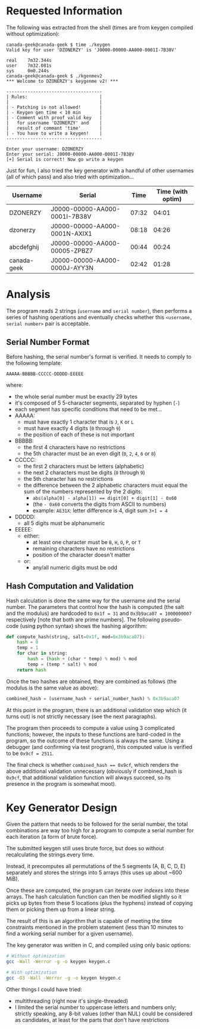 # Requested Information

The following was extracted from the shell (times are from keygen compiled without optimization):

```
canada-geek@canada-geek $ time ./keygen
Valid key for user 'DZONERZY' is 'J0000-00000-AA000-0001I-7B38V'

real    7m32.344s
user    7m32.081s
sys     0m0.244s
canada-geek@canada-geek $ ./kgenmev2
*** Welcome to DZONERZY's keygenme v2! ***

------------------------------------
| Rules:                           |
|                                  |
| - Patching is not allowed!       |
| - Keygen gen time < 10 min       |
| - Comment with proof valid key   |
|   for username 'DZONERZY' and    |
|   result of commant 'time'       |
| - You have to write a keygen!    |
------------------------------------

Enter your username: DZONERZY
Enter your serial: J0000-00000-AA000-0001I-7B38V
[+] Serial is correct! Now go write a keygen
```

Just for fun, I also tried the key generator with a handful of other usernames (all of which pass) and also tried with optimization...

| Username | Serial | Time | Time (with optim) |
| - | - | - | - |
| DZONERZY | J0000-00000-AA000-0001I-7B38V | 07:32 | 04:01 |
| dzonerzy | J0000-00000-AA000-0001N-AXIX1 | 08:18 | 04:26 |
| abcdefghij | J0000-00000-AA000-00005-ZPBZ7 | 00:44 | 00:24 |
| canada-geek | J0000-00000-AA000-0000J-AYY3N | 02:42 | 01:28 |

# Analysis

The program reads 2 strings (`username` and `serial number`), then performs a series of hashing operations and eventually checks whether this `<username, serial number>` pair is acceptable.

## Serial Number Format

Before hashing, the serial number's format is verified. It needs to comply to the following template:

```
AAAAA-BBBBB-CCCCC-DDDDD-EEEEE
```

where:
- the whole serial number must be exactly 29 bytes
- it's composed of 5 5-character segments, separated by hyphen (`-`)
- each segment has specific conditions that need to be met...
- AAAAA:
    - must have exactly 1 character that is `J`, `K` or `L`
    - must have exactly 4 digits (`0` through `9`)
    - the position of each of these is not important
- BBBBB:
    - the first 4 characters have no restrictions
    - the 5th character must be an even digit (`0`, `2`, `4`, `6` or `8`)
- CCCCC:
    - the first 2 characters must be letters (alphabetic)
    - the next 2 characters must be digits (`0` through `9`)
    - the 5th character has no restrictions
    - the difference between the 2 alphabetic characters must equal
    the sum of the numbers represented by the 2 digits:
        - `abs(alpha[0] - alpha[1]) == digit[0] + digit[1] - 0x60`
        - (the `- 0x60` converts the digits from ASCII to numbers)
        - example: `AE31X`: letter difference is 4, digit sum `3+1 = 4`
- DDDDD:
    - all 5 digits must be alphanumeric
- EEEEE:
    - either:
        - at least one character must be `B`, `H`, `O`, `P`, or `T`
        - remaining characters have no restrictions
        - position of the character doesn't matter
    - or:
        - any/all numeric digits must be odd

## Hash Computation and Validation

Hash calculation is done the same way for the username and the serial number. The parameters that control how the hash is computed (the salt and the modulus) are hardcoded to `0x1f = 31` and `0x3b9aca07 = 1000000007` respectively [note that both are prime numbers]. The following pseudo-code (using python syntax) shows the hashing algorithm:

```python
def compute_hash(string, salt=0x1f, mod=0x3b9aca07):
    hash = 0
    temp = 1
    for char in string:
        hash = (hash + (char * temp) % mod) % mod
        temp = (temp * salt) % mod
    return hash
```

Once the two hashes are obtained, they are combined as follows (the modulus is the same value as above):

```python
combined_hash = (username_hash + serial_number_hash) % 0x3b9aca07
```

At this point in the program, there is an additional validation step which (it turns out) is not strictly necessary (see the next paragraphs).

The program then proceeds to compute a value using 3 complicated functions; however, the inputs to these functions are hard-coded in the program, so the outcome of these functions is always the same. Using a debugger (and confirming via test program), this computed value is verified to be `0x9cf = 2511`.

The final check is whether `combined_hash == 0x9cf`, which renders the above additional validation unnecessary (obviously if combined_hash is `0x9cf`, that additional validation function will always succeed, so its presence in the program is somewhat moot).

# Key Generator Design

Given the pattern that needs to be followed for the serial number, the total combinations are way too high for a program to compute a serial number for each iteration (a form of brute force).

The submitted keygen still uses brute force, but does so without recalculating the strings every time.

Instead, it precomputes all permutations of the 5 segments (A, B, C, D, E) separately and stores the strings into 5 arrays (this uses up about ~600 MiB).

Once these are computed, the program can iterate over _indexes_ into these arrays.  The hash calculation function can then be modified slightly so it picks up bytes from these 5 locations (plus the hyphens) instead of copying them or picking them up from a linear string.

The result of this is an algorithm that is capable of meeting the time constraints mentioned in the problem statement (less than 10 minutes to find a working serial number for a given username).

The key generator was written in C, and compiled using only basic options:

```bash
# Without optimization
gcc -Wall -Werror -g -o keygen keygen.c

# With optimization
gcc -O3 -Wall -Werror -g -o keygen keygen.c
```

Other things I could have tried:

- multithreading (right now it's single-threaded)
- I limited the serial number to uppercase letters and numbers only; strictly speaking, any 8-bit values (other than NUL) could be considered as candidates, at least for the parts that don't have restrictions
